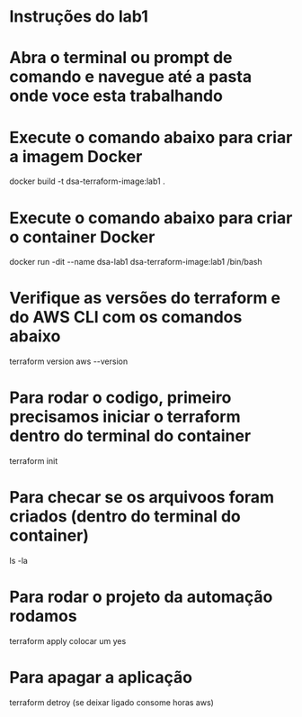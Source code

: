# Instruções do lab1

# Abra o terminal ou prompt de comando e navegue até a pasta onde voce esta trabalhando

# Execute o comando abaixo para criar a imagem Docker
docker build -t dsa-terraform-image:lab1 .

# Execute o comando abaixo para criar o container Docker
docker run -dit --name dsa-lab1 dsa-terraform-image:lab1 /bin/bash

# Verifique as versões do terraform e do AWS CLI com os comandos abaixo

terraform version
aws --version

# Para rodar o codigo, primeiro precisamos iniciar o terraform dentro do terminal do container
terraform init

# Para checar se os arquivoos foram criados (dentro do terminal do container)
ls -la

# Para rodar o projeto da automação rodamos
terraform apply
colocar um yes 

# Para apagar a aplicação
terraform detroy (se deixar ligado consome horas aws)
